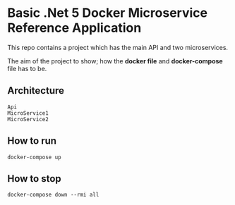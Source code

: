 # Basic .Net 5 Docker Microservice Reference Application 
This repo contains a project which has the main API and two microservices.  

The aim of the project to show; how the **docker file** and **docker-compose** file has to be. 

  ## Architecture   
    Api  
    MicroService1  
    MicroService2  
    
  ## How to run 
    docker-compose up
    
  ## How to stop 
    docker-compose down --rmi all
